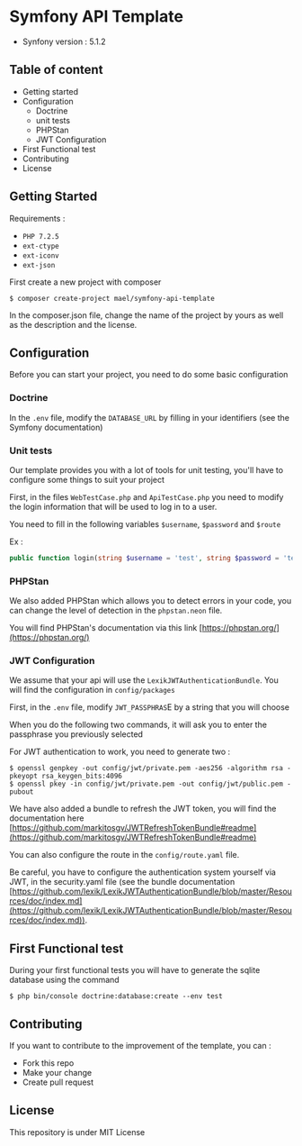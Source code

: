 # Symfony API Template

- Synfony version : 5.1.2

## Table of content

- Getting started
- Configuration
    - Doctrine
    - unit tests
    - PHPStan
    - JWT Configuration
- First Functional test
- Contributing
- License
    
## Getting Started

Requirements :
- `PHP 7.2.5`
- `ext-ctype`
- `ext-iconv`
- `ext-json`

First create a new project with composer

```shell script
$ composer create-project mael/symfony-api-template
```

In the composer.json file, change the name of the project by yours as well as the description and the license.

## Configuration

Before you can start your project, you need to do some basic configuration

### Doctrine

In the `.env` file, modify the `DATABASE_URL` by filling in your identifiers (see the Symfony documentation)

### Unit tests

Our template provides you with a lot of tools for unit testing, you'll have to configure some things to suit your project

First, in the files `WebTestCase.php` and `ApiTestCase.php` you need to modify the login information that will be used to log in to a user.

You need to fill in the following variables `$username`, `$password` and `$route`

Ex : 
```php
public function login(string $username = 'test', string $password = 'test', string $route = '/api/login')
```

### PHPStan

We also added PHPStan which allows you to detect errors in your code, you can change the level of detection in the `phpstan.neon` file.

You will find PHPStan's documentation via this link [https://phpstan.org/](https://phpstan.org/)

### JWT Configuration

We assume that your api will use the `LexikJWTAuthenticationBundle`. You will find the configuration in `config/packages`

First, in the `.env` file, modify `JWT_PASSPHRAS`E by a string that you will choose

When you do the following two commands, it will ask you to enter the passphrase you previously selected

For JWT authentication to work, you need to generate two : 

```shell script
$ openssl genpkey -out config/jwt/private.pem -aes256 -algorithm rsa -pkeyopt rsa_keygen_bits:4096
$ openssl pkey -in config/jwt/private.pem -out config/jwt/public.pem -pubout
```

We have also added a bundle to refresh the JWT token, you will find the documentation here [https://github.com/markitosgv/JWTRefreshTokenBundle#readme](https://github.com/markitosgv/JWTRefreshTokenBundle#readme)

You can also configure the route in the `config/route.yaml` file.

Be careful, you have to configure the authentication system yourself via JWT, in the security.yaml file (see the bundle documentation [https://github.com/lexik/LexikJWTAuthenticationBundle/blob/master/Resources/doc/index.md](https://github.com/lexik/LexikJWTAuthenticationBundle/blob/master/Resources/doc/index.md)).

## First Functional test

During your first functional tests you will have to generate the sqlite database using the command

```shell script
$ php bin/console doctrine:database:create --env test
```

## Contributing

If you want to contribute to the improvement of the template, you can :

- Fork this repo
- Make your change
- Create pull request

## License

This repository is under MIT License